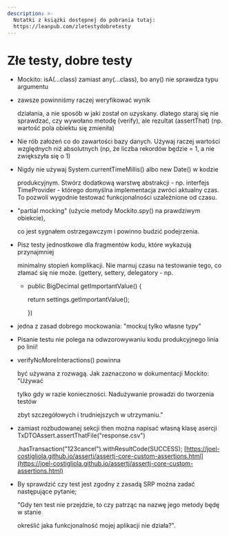 ```yaml
---
description: >-
  Notatki z książki dostępnej do pobrania tutaj:
  https://leanpub.com/zletestydobretesty
---
```


# Złe testy, dobre testy



* Mockito: isA\(...class\) zamiast any\(...class\), bo any\(\) nie sprawdza typu argumentu

* zawsze powinniśmy raczej weryfikować wynik

  działania, a nie sposób w jaki został on uzyskany.  dlatego staraj się nie sprawdzać, czy wywołano metodę \(verify\), ale rezultat \(assertThat\) \(np. wartość pola obiektu się zmieniła\)

* Nie rób założeń co do zawartości bazy danych. Używaj raczej wartości względnych niż absolutnych \(np, że liczba rekordów będzie = 1, a nie zwiększyła się o 1\)

* Nigdy nie używaj System.currentTimeMillis\(\) albo new Date\(\) w kodzie

  produkcyjnym. Stwórz dodatkową warstwę abstrakcji - np. interfejs TimeProvider - którego domyślna implementacja zwróci aktualny czas. To pozwoli wygodnie testować funkcjonalności uzależnione od czasu.

* "partial mocking" \(użycie metody Mockito.spy\(\) na prawdziwym obiekcie\),

  co jest sygnałem ostrzegawczym i powinno budzić podejrzenia.

* Pisz testy jednostkowe dla fragmentów kodu, które wykazują przynajmniej

  minimalny stopień komplikacji. Nie marnuj czasu na testowanie tego, co złamać się nie może. \(gettery, settery, delegatory - np. 

  * public BigDecimal getImportantValue\(\) {

    return settings.getImportantValue\(\);

    }\)

* jedna z zasad dobrego mockowania: "mockuj tylko własne typy"

* Pisanie testu nie polega na odwzorowywaniu kodu produkcyjnego linia po linii!

* verifyNoMoreInteractions\(\) powinna

  być używana z rozwagą. Jak zaznaczono w dokumentacji Mockito: "Używać

  tylko gdy w razie konieczności. Nadużywanie prowadzi do tworzenia testów

  zbyt szczegółowych i trudniejszych w utrzymaniu."

* zamiast rozbudowanej sekcji then można napisać własną klasę asercji TxDTOAssert.assertThatFile\("response.csv"\)

  .hasTransaction\("123cancel"\).withResultCode\(SUCCESS\); [https://joel-costigliola.github.io/assertj/assertj-core-custom-assertions.html](https://joel-costigliola.github.io/assertj/assertj-core-custom-assertions.html)

* By sprawdzić czy test jest zgodny z zasadą SRP można zadać następujące pytanie;

  "Gdy ten test nie przejdzie, to czy patrząc na nazwę jego metody będę w stanie

  określić jaka funkcjonalność mojej aplikacji nie działa?".

